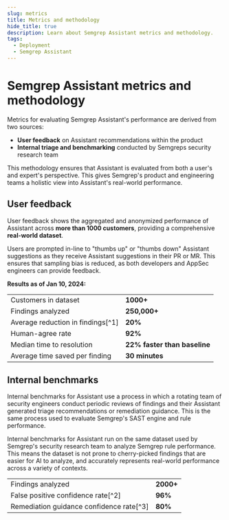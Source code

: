 ```yaml
---
slug: metrics
title: Metrics and methodology
hide_title: true
description: Learn about Semgrep Assistant metrics and methodology.
tags:
  - Deployment
  - Semgrep Assistant
---
```


# Semgrep Assistant metrics and methodology

Metrics for evaluating Semgrep Assistant's performance are derived from two sources:

- **User feedback** on Assistant recommendations within the product
- **Internal triage and benchmarking** conducted by Semgreps security research team 

This methodology ensures that Assistant is evaluated from both a user's and expert's perspective. This gives Semgrep's product and engineering teams a holistic view into Assistant's real-world performance. 

## User feedback

User feedback shows the aggregated and anonymized performance of Assistant across **more than 1000 customers**, providing a comprehensive **real-world dataset**. 

Users are prompted in-line to "thumbs up" or "thumbs down" Assistant suggestions as they receive Assistant suggestions in their PR or MR. This ensures that sampling bias is reduced, as both developers and AppSec engineers can provide feedback. 

**Results as of Jan 10, 2024:**

<table>
    <tr>
        <td>Customers in dataset</td>
        <td><strong>1000+</strong></td>
    </tr>
    <tr>
        <td>Findings analyzed</td>
        <td><strong>250,000+</strong></td>
    </tr>
    <tr>
        <td>Average reduction in findings[^1]</td>
        <td><strong>20%</strong></td>
    </tr>
    <tr>
        <td>Human-agree rate</td>
        <td><strong>92%</strong></td>
    </tr>
    <tr>
        <td>Median time to resolution</td>
        <td><strong>22% faster than baseline</strong></td>
    </tr>
    <tr>
        <td>Average time saved per finding</td>
        <td><strong>30 minutes</strong></td>
    </tr>
</table>

## Internal benchmarks

Internal benchmarks for Assistant use a process in which a rotating team of security engineers conduct periodic reviews of findings and their Assistant generated triage recommendations or remediation guidance. This is the same process used to evaluate Semgrep's SAST engine and rule performance.

Internal benchmarks for Assistant run on the same dataset used by Semgrep's security research team to analyze Semgrep rule performance. This means the dataset is not prone to cherry-picked findings that are easier for AI to analyze, and accurately represents real-world performance across a variety of contexts. 

<table>
    <tr>
        <td>Findings analyzed</td>
        <td><strong>2000+</strong></td>
    </tr>
    <tr>
        <td>False positive confidence rate[^2]</td>
        <td><strong>96%</strong></td>
    </tr>
    <tr>
        <td>Remediation guidance confidence rate[^3]</td>
        <td><strong>80%</strong></td>
    </tr>
</table>

[^1]:The average % of SAST findings that Assistant filters out as noise.

[^2]:False positive confidence rate measures how often Assistant is correct when it identifies a false positive. **A high confidence rate means users can trust when Assistant identifies a false positive - it does not mean that Assistant catches all false positives.** 

[^3]:Remediation guidance is rated on a binary scale of "helpful" / "not helpful".

